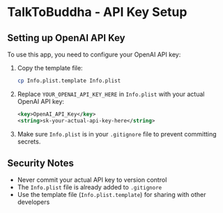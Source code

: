 # TalkToBuddha - API Key Setup

## Setting up OpenAI API Key

To use this app, you need to configure your OpenAI API key:

1. Copy the template file:
   ```bash
   cp Info.plist.template Info.plist
   ```

2. Replace `YOUR_OPENAI_API_KEY_HERE` in `Info.plist` with your actual OpenAI API key:
   ```xml
   <key>OpenAI_API_Key</key>
   <string>sk-your-actual-api-key-here</string>
   ```

3. Make sure `Info.plist` is in your `.gitignore` file to prevent committing secrets.

## Security Notes

- Never commit your actual API key to version control
- The `Info.plist` file is already added to `.gitignore`
- Use the template file (`Info.plist.template`) for sharing with other developers
